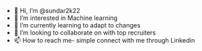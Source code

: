 - 👋 Hi, I’m @sundar2k22
- 👀 I’m interested in Machine learning 
- 🌱 I’m currently learning to adapt to changes 
- 💞️ I’m looking to collaborate on with top recruiters
- 📫 How to reach me- simple connect with me through Linkedin

<!---
sundar2k22/sundar2k22 is a ✨ special ✨ repository because its `README.md` (this file) appears on your GitHub profile.
You can click the Preview link to take a look at your changes.
--->
